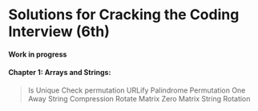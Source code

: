 # Solutions for Cracking the Coding Interview (6th)
#### Work in progress

#### Chapter 1: Arrays and Strings:
> Is Unique
> Check permutation
> URLify
> Palindrome Permutation
> One Away
> String Compression
> Rotate Matrix
> Zero Matrix
> String Rotation
